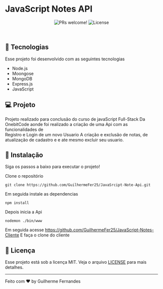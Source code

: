 # JavaScript Notes API
<p align="center">
 <img src="https://img.shields.io/static/v1?label=PRs&message=welcome&color=49AA26&labelColor=000000" alt="PRs welcome!" />

  <img alt="License" src="https://img.shields.io/static/v1?label=license&message=MIT&color=49AA26&labelColor=000000">
</p>

<br>

## 🚀 Tecnologias

Esse projeto foi desenvolvido com as seguintes tecnologias 
- Node.js
- Moongose
- MongoDB
- Express.js
- JavaScript


## 💻 Projeto
Projeto realizado para conclusão do curso de javaScript Full-Stack Da OnebitCode aonde foi realizado a criação de uma Api com as funcionalidades de </br>
Registro e Login de um novo Usuario A criação e exclusão de notas, de atualização de cadastro e e ate mesmo excluir seu usuario. 

## 💾 Instalação

Siga os passos a baixo para executar o projeto!

Clone o repositório

```
git clone https://github.com/GuilhermeFer25/JavaSrcipt-Note-Api.git
```
Em seguida instale as dependencias

```
npm install
```
Depois inicia a Api
```
nodemon ./bin/www
```

Em seguida acesse https://github.com/GuilhermeFer25/JavaScript-Notes-Cliente E faça o clone do cliente


## :memo: Licença

Esse projeto está sob a licença MIT. Veja o arquivo [LICENSE](.github/LICENSE.md) para mais detalhes.

---

Feito com ♥ by Guilherme Fernandes
